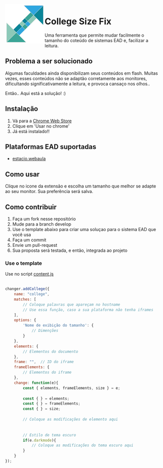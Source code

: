 <img src="icon.png" align="left" />

# College Size Fix
Uma ferramenta que permite mudar facilmente o tamanho do coteúdo de sistemas EAD e, facilizar a leitura.

## Problema a ser solucionado
Algumas faculdades ainda disponibilizam seus conteúdos em flash. Muitas vezes, esses conteúdos não se adaptão corretamente aos monitores, dificultando significativamente a leitura, e provoca cansaço nos olhos..

Então.. Aqui está a solução! :)

## Instalação
1. Vá para a [Chrome Web Store](https://chrome.google.com/webstore/detail/kjokipgpljcoidilmaahgdejibepoakn)
2. Clique em 'Usar no chrome'
3. Já está instalado!!

## Plataformas EAD suportadas
- [estacio.webaula](https://estacio.webaula.com.br)

## Como usar
Clique no icone da extensão e escolha um tamanho que melhor se adapte ao seu monitor.
Sua preferência será salva.

## Como contribuir
1. Faça um fork nesse repositório
2. Mude para a branch develop
3. Use o template abaixo para criar uma soluçao para o sistema EAD que você usa
4. Faça um commit
5. Envie um pull-request
6. Sua proposta será testada, e então, integrada ao projeto

### Use o template
Use no script [content.js](https://github.com/daviinacio/estacio_flash_size/blob/develop/content.js)

```javascript

changer.addCollege({
    name: "college",
    matches: [
        // Coloque palavras que apareçam no hostname 
        // Use essa função, caso a sua plataforma não tenha iframes
    ],
    options: {
        'Nome de exibição do tamanho': {
            // Dimenções
        }
    },
    elements: {
        // Elementos do documento
    },
    frame: "",  // ID do iframe
    frameElements: {
        // Elementos do iframe
    },
    change: function(e){
        const { elements, frameElements, size } = e;

        const { } = elements;
        const { } = frameElements;
        const { } = size;

        // Coloque as modificações de elemento aqui


        // Estilo de tema escuro
        if(e.darkmode){
            // Coloque as modificações do tema escuro aqui
        }
    }
});

```
